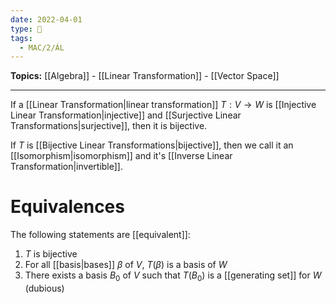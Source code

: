 ```yaml
---
date: 2022-04-01
type: 🧠
tags:
  - MAC/2/ÁL
---
```


**Topics:** [[Algebra]] - [[Linear Transformation]] - [[Vector Space]]

---

If a [[Linear Transformation|linear transformation]] $T : V \rightarrow W$ is [[Injective Linear Transformation|injective]] and [[Surjective Linear Transformations|surjective]], then it is bijective.

If $T$ is [[Bijective Linear Transformations|bijective]], then we call it an [[Isomorphism|isomorphism]] and it's [[Inverse Linear Transformation|invertible]].

# Equivalences

The following statements are [[equivalent]]:

1. $T$ is bijective
2. For all [[basis|bases]] $\beta$ of $V$, $T(\beta$) is a basis of $W$
3. There exists a basis $B_0$ of $V$ such that $T(B_0)$ is a [[generating set]] for $W$ (dubious)
